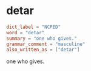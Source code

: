 # detar

``` toml
dict_label = "NCPED"
word = "detar"
summary = "one who gives."
grammar_comment = "masculine"
also_written_as = ["detar"]
```

one who gives.

